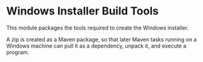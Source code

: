 # Windows Installer Build Tools

This module packages the tools required to create the Windows installer.

A zip is created as a Maven package, so that later Maven tasks running on a Windows machine can pull it as a dependency, unpack it, and execute a program.